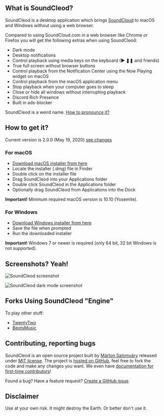 ## What is SoundCleod?

SoundCleod is a desktop application which brings
[SoundCloud](http://soundcloud.com) to macOS and Windows without using a web
browser.

Compared to using SoundCloud.com in a web browser like Chrome or Firefox you
will get the following extras when using SoundCleod:

- Dark mode
- Desktop notifications
- Control playback using media keys on the keyboard (▶ ❚❚ and friends)
- True full screen without browser buttons
- Control playback from the Notification Center using the Now Playing widget on macOS
- Control playback from the macOS application menu
- Stop playback when your computer goes to sleep
- Close or hide all windows without interrupting playback
- Discord Rich Presence
- Built in ads-blocker

SoundCleod is a weird name. [How to pronounce it?](https://soundcloud.com/senart/soundcleod)

## How to get it?

Current version is 2.0.0 (May 19, 2020) [see changes](https://github.com/salomvary/soundcleod/blob/master/CHANGELOG.md)

### For macOS

- [Download macOS installer from
  here](https://github.com/zvbt/soundcleod/releases/latest)
- Locate the installer (.dmg) file in Finder
- Double click on the installer file
- Drag SoundCleod into your Applications folder
- Double click SoundCleod in the Applications folder
- Optionally drag SoundCleod from Applications into the Dock

**Important!** Minimum required macOS version is 10.10 (Yosemite).

### For Windows

- [Download Windows installer from
  here](https://github.com/zvbt/soundcleod/releases/latest)
- Save the file when prompted
- Run the downloaded installer

**Important!** Windows 7 or newer is required (only 64 bit, 32 bit Windows is not supported).

## Screenshots? Yeah!

![SoundCleod screenshot](https://raw.github.com/salomvary/soundcleod/master/screenshot.jpg)

![SoundCleod dark mode screenshot](https://raw.github.com/salomvary/soundcleod/master/screenshot-dark.jpg)

## Forks Using SoundCleod "Engine"

To play other stuff:

- [TwentyTwo](https://github.com/marcw/twentytwo)
- [BeotsMusic](http://beotsmusic.kiding.net/)

## Contributing, reporting bugs

SoundCleod is an open source project built by [Márton
Salomváry](https://twitter.com/salomvary) released under [MIT
license](https://github.com/salomvary/soundcleod/blob/master/LICENSE). The
project is [hosted on GitHub](https://github.com/salomvary/soundcleod), feel
free to fork the code and make any changes you want. We even have [documentation
for first-time contributors](https://github.com/salomvary/soundcleod/blob/master/CONTRIBUTING.md)!

Found a bug? Have a feature request? [Create a GitHub
issue](https://github.com/salomvary/soundcleod/issues).

## Disclaimer

Use at your own risk. It might destroy the Earth. Or better don't use
it.
